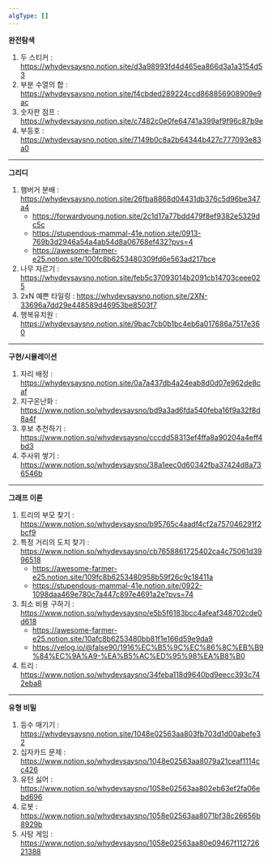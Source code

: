 ```yaml
---
algType: []
---
```

**완전탐색**
1. 두 스티커 : https://whydevsaysno.notion.site/d3a98993fd4d465ea866d3a1a3154d53
2. 부분 수열의 합 : https://whydevsaysno.notion.site/f4cbded289224ccd868856908909e9ac
3. 숫자판 점프 : https://whydevsaysno.notion.site/c7482c0e0fe64741a399af9f96c87b9e
4. 부등호 : https://whydevsaysno.notion.site/7149b0c8a2b64344b427c777093e83a0
---
**그리디**
1. 햄버거 분배 : https://whydevsaysno.notion.site/26fba8868d04431db376c5d96be347a4
	- https://forwardyoung.notion.site/2c1d17a77bdd479f8ef9382e5329dc5c
	- https://stupendous-mammal-41e.notion.site/0913-769b3d2946a54a4ab54d8a06768ef432?pvs=4
	- https://awesome-farmer-e25.notion.site/100fc8b6253480309fd6e563ad217bce
2. 나무 자르기 : https://whydevsaysno.notion.site/feb5c37093014b2091cb14703ceee025
3. 2xN 예쁜 타일링 : https://whydevsaysno.notion.site/2XN-33696a7dd29e448589d46953be8503f7
4. 행복유치원 : https://whydevsaysno.notion.site/9bac7cb0b1bc4eb6a017686a7517e360
---
**구현/시뮬레이션**
1. 자리 배정 : https://whydevsaysno.notion.site/0a7a437db4a24eab8d0d07e962de8caf
2. 지구온난화 : https://www.notion.so/whydevsaysno/bd9a3ad6fda540feba16f9a32f8d8a4f
3. 후보 추천하기 : https://www.notion.so/whydevsaysno/cccdd58313ef4ffa8a90204a4eff4bd3
4. 주사위 쌓기 : https://www.notion.so/whydevsaysno/38a1eec0d60342fba37424d8a736546b
---
**그래프 이론**
1. 트리의 부모 찾기 : https://www.notion.so/whydevsaysno/b95765c4aadf4cf2a757046291f2bcf9
2. 특정 거리의 도치 찾기 : https://www.notion.so/whydevsaysno/cb7658861725402ca4c75061d3996518
	- https://awesome-farmer-e25.notion.site/109fc8b6253480958b59f26c9c18411a
	- https://stupendous-mammal-41e.notion.site/0922-1098daa469e780c7a447c897e4691a2e?pvs=74
3. 최소 비용 구하기 : https://www.notion.so/whydevsaysno/e5b5f6183bcc4afeaf348702cde0d618
	- https://awesome-farmer-e25.notion.site/10afc8b6253480bb81f1e166d59e9da9
	- https://velog.io/@false90/1916%EC%B5%9C%EC%86%8C%EB%B9%84%EC%9A%A9-%EA%B5%AC%ED%95%98%EA%B8%B0
4. 트리 : https://www.notion.so/whydevsaysno/34feba118d9640bd9eecc393c742eba8
---
**유형 비밀**
1. 등수 매기기 : https://whydevsaysno.notion.site/1048e02563aa803fb703d1d00abefe32
2. 십자카드 문제 : https://www.notion.so/whydevsaysno/1048e02563aa8079a21ceaf1114cc426
3. 유턴 싫어 : https://www.notion.so/whydevsaysno/1058e02563aa802eb63ef2fa06ebd696
4. 로봇 : https://www.notion.so/whydevsaysno/1058e02563aa8071bf38c26656b8929b
5. 사탕 게임 : https://www.notion.so/whydevsaysno/1058e02563aa80e09467f11272621388
